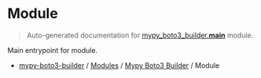 # Module

> Auto-generated documentation for [mypy_boto3_builder.__main__](https://github.com/youtype/mypy_boto3_builder/blob/main/mypy_boto3_builder/__main__.py) module.

Main entrypoint for module.

- [mypy-boto3-builder](../README.md#mypy_boto3_builder) / [Modules](../MODULES.md#mypy-boto3-builder-modules) / [Mypy Boto3 Builder](index.md#mypy-boto3-builder) / Module
